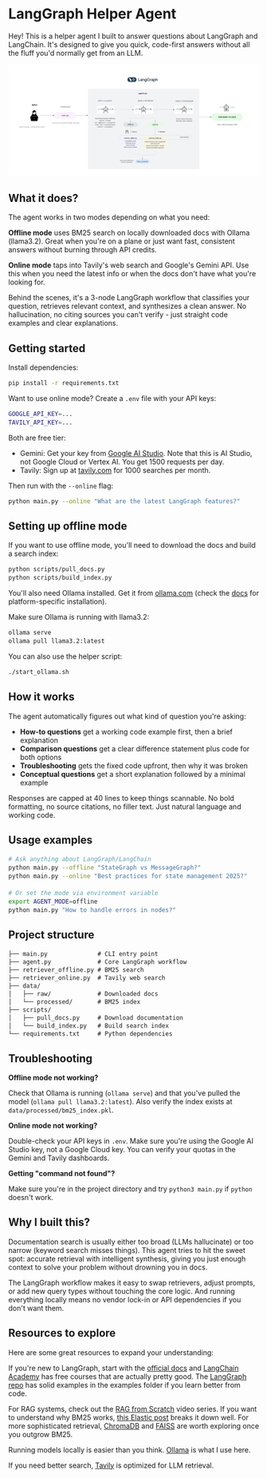 # LangGraph Helper Agent

Hey! This is a helper agent I built to answer questions about LangGraph and LangChain. It's designed to give you quick, code-first answers without all the fluff you'd normally get from an LLM.

<p align="center">
  <img src="architecture/arch.png" alt="Architecture Diagram" width="800">
</p>

## What it does?

The agent works in two modes depending on what you need:

**Offline mode** uses BM25 search on locally downloaded docs with Ollama (llama3.2). Great when you're on a plane or just want fast, consistent answers without burning through API credits.

**Online mode** taps into Tavily's web search and Google's Gemini API. Use this when you need the latest info or when the docs don't have what you're looking for.

Behind the scenes, it's a 3-node LangGraph workflow that classifies your question, retrieves relevant context, and synthesizes a clean answer. No hallucination, no citing sources you can't verify - just straight code examples and clear explanations.

## Getting started

Install dependencies:

```bash
pip install -r requirements.txt
```

Want to use online mode? Create a `.env` file with your API keys:

```bash
GOOGLE_API_KEY=...
TAVILY_API_KEY=...
```

Both are free tier:
- Gemini: Get your key from [Google AI Studio](https://aistudio.google.com/apikey). Note that this is AI Studio, not Google Cloud or Vertex AI. You get 1500 requests per day.
- Tavily: Sign up at [tavily.com](https://tavily.com) for 1000 searches per month.

Then run with the `--online` flag:

```bash
python main.py --online "What are the latest LangGraph features?"
```

## Setting up offline mode

If you want to use offline mode, you'll need to download the docs and build a search index:

```bash
python scripts/pull_docs.py
python scripts/build_index.py
```

You'll also need Ollama installed. Get it from [ollama.com](https://ollama.com/download) (check the [docs](https://github.com/ollama/ollama) for platform-specific installation).

Make sure Ollama is running with llama3.2:

```bash
ollama serve
ollama pull llama3.2:latest
```

You can also use the helper script:

```bash
./start_ollama.sh
```

## How it works

The agent automatically figures out what kind of question you're asking:

- **How-to questions** get a working code example first, then a brief explanation
- **Comparison questions** get a clear difference statement plus code for both options
- **Troubleshooting** gets the fixed code upfront, then why it was broken
- **Conceptual questions** get a short explanation followed by a minimal example

Responses are capped at 40 lines to keep things scannable. No bold formatting, no source citations, no filler text. Just natural language and working code.

## Usage examples

```bash
# Ask anything about LangGraph/LangChain
python main.py --offline "StateGraph vs MessageGraph?"
python main.py --online "Best practices for state management 2025?"

# Or set the mode via environment variable
export AGENT_MODE=offline
python main.py "How to handle errors in nodes?"
```

## Project structure

```
├── main.py              # CLI entry point
├── agent.py             # Core LangGraph workflow
├── retriever_offline.py # BM25 search
├── retriever_online.py  # Tavily web search
├── data/
│   ├── raw/             # Downloaded docs
│   └── processed/       # BM25 index
├── scripts/
│   ├── pull_docs.py     # Download documentation
│   └── build_index.py   # Build search index
└── requirements.txt     # Python dependencies
```

## Troubleshooting

**Offline mode not working?**

Check that Ollama is running (`ollama serve`) and that you've pulled the model (`ollama pull llama3.2:latest`). Also verify the index exists at `data/processed/bm25_index.pkl`.

**Online mode not working?**

Double-check your API keys in `.env`. Make sure you're using the Google AI Studio key, not a Google Cloud key. You can verify your quotas in the Gemini and Tavily dashboards.

**Getting "command not found"?**

Make sure you're in the project directory and try `python3 main.py` if `python` doesn't work.

## Why I built this?

Documentation search is usually either too broad (LLMs hallucinate) or too narrow (keyword search misses things). This agent tries to hit the sweet spot: accurate retrieval with intelligent synthesis, giving you just enough context to solve your problem without drowning you in docs.

The LangGraph workflow makes it easy to swap retrievers, adjust prompts, or add new query types without touching the core logic. And running everything locally means no vendor lock-in or API dependencies if you don't want them.

## Resources to explore

Here are some great resources to expand your understanding:

If you're new to LangGraph, start with the [official docs](https://langchain-ai.github.io/langgraph/) and [LangChain Academy](https://academy.langchain.com/) has free courses that are actually pretty good. The [LangGraph repo](https://github.com/langchain-ai/langgraph) has solid examples in the examples folder if you learn better from code.

For RAG systems, check out the [RAG from Scratch](https://github.com/langchain-ai/rag-from-scratch) video series. If you want to understand why BM25 works, [this Elastic post](https://www.elastic.co/blog/practical-bm25-part-2-the-bm25-algorithm-and-its-variables) breaks it down well. For more sophisticated retrieval, [ChromaDB](https://www.trychroma.com/) and [FAISS](https://github.com/facebookresearch/faiss) are worth exploring once you outgrow BM25.

Running models locally is easier than you think. [Ollama](https://github.com/ollama/ollama/tree/main/docs) is what I use here.

If you need better search, [Tavily](https://tavily.com/) is optimized for LLM retrieval. 
